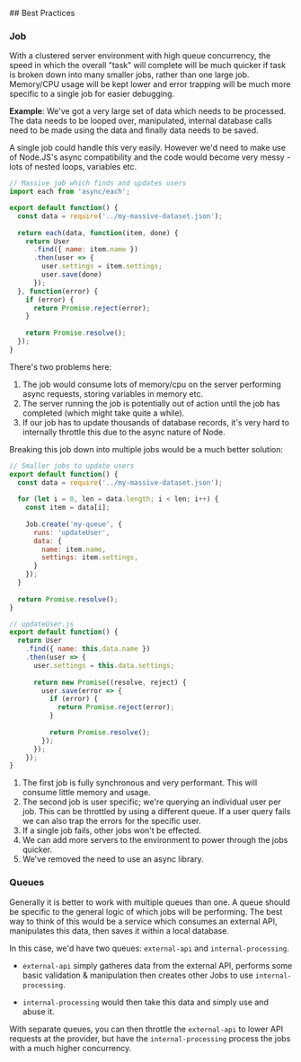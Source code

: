 ## Best Practices

### Job

With a clustered server environment with high queue concurrency, the speed in which the overall "task" will complete
will be much quicker if task is broken down into many smaller jobs, rather than one large job. Memory/CPU usage will be kept lower
and error trapping will be much more specific to a single job for easier debugging.

**Example**: We've got a very large set of data which needs to be processed. The data needs to be looped over, 
manipulated, internal database calls need to be made using the data and finally data needs to be saved.

A single job could handle this very easily. However we'd need to make use of Node.JS's async compatibility and 
the code would become very messy - lots of nested loops, variables etc.

```javascript
// Massive job which finds and updates users
import each from 'async/each';

export default function() {
  const data = require('../my-massive-dataset.json');
  
  return each(data, function(item, done) {
    return User
      .find({ name: item.name })
      .then(user => {
        user.settings = item.settings;
        user.save(done)
      });
  }, function(error) {
    if (error) {
      return Promise.reject(error);
    }
    
    return Promise.resolve();
  });
}

```

There's two problems here:

1. The job would consume lots of memory/cpu on the server performing async requests, storing variables in memory etc.
2. The server running the job is potentially out of action until the job has completed (which might take quite a while).
3. If our job has to update thousands of database records, it's very hard to internally throttle this due to the async nature of Node.

Breaking this job down into multiple jobs would be a much better solution:

```javascript
// Smaller jobs to update users
export default function() {
  const data = require('../my-massive-dataset.json');
  
  for (let i = 0, len = data.length; i < len; i++) {
    const item = data[i];
    
    Job.create('my-queue', {
      runs: 'updateUser',
      data: {
        name: item.name,
        settings: item.settings,
      }
    });
  }
  
  return Promise.resolve();
}

// updateUser.js
export default function() {
  return User
    .find({ name: this.data.name })
    .then(user => {
      user.settings = this.data.settings;
      
      return new Promise((resolve, reject) { 
        user.save(error => {
          if (error) {
            return Promise.reject(error);
          }
          
          return Promise.resolve();
        });
      });
    });
}
```

1. The first job is fully synchronous and very performant. This will consume little memory and usage.
2. The second job is user specific; we're querying an individual user per job. This can be throttled by using a different
queue. If a user query fails we can also trap the errors for the specific user.
3. If a single job fails, other jobs won't be effected.
4. We can add more servers to the environment to power through the jobs quicker.
5. We've removed the need to use an async library.

### Queues

Generally it is better to work with multiple queues than one. A queue should be specific to the general logic of which
jobs will be performing. The best way to think of this would be a service which consumes an external API, manipulates this data,
then saves it within a local database.

In this case, we'd have two queues: `external-api` and `internal-processing`.

- `external-api` simply gatheres data from the external API, performs some basic validation & manipulation then creates 
other Jobs to use `internal-processing`.

- `internal-processing` would then take this data and simply use and abuse it. 

With separate queues, you can then throttle the `external-api` to lower API requests at the provider, but have the `internal-processing`
process the jobs with a much higher concurrency.
